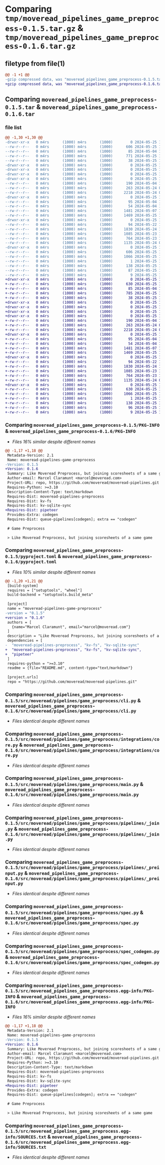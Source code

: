 # Comparing `tmp/moveread_pipelines_game_preprocess-0.1.5.tar.gz` & `tmp/moveread_pipelines_game_preprocess-0.1.6.tar.gz`

## filetype from file(1)

```diff
@@ -1 +1 @@
-gzip compressed data, was "moveread_pipelines_game_preprocess-0.1.5.tar", last modified: Sat May 25 14:19:09 2024, max compression
+gzip compressed data, was "moveread_pipelines_game_preprocess-0.1.6.tar", last modified: Sat May 25 14:51:02 2024, max compression
```

## Comparing `moveread_pipelines_game_preprocess-0.1.5.tar` & `moveread_pipelines_game_preprocess-0.1.6.tar`

### file list

```diff
@@ -1,30 +1,30 @@
-drwxr-xr-x   0 m4rs      (1000) m4rs      (1000)        0 2024-05-25 14:19:08.990593 moveread_pipelines_game_preprocess-0.1.5/
--rw-r--r--   0 m4rs      (1000) m4rs      (1000)      606 2024-05-25 14:19:08.990593 moveread_pipelines_game_preprocess-0.1.5/PKG-INFO
--rw-r--r--   0 m4rs      (1000) m4rs      (1000)       85 2024-05-04 18:06:49.000000 moveread_pipelines_game_preprocess-0.1.5/README.md
--rw-r--r--   0 m4rs      (1000) m4rs      (1000)      771 2024-05-25 14:19:03.000000 moveread_pipelines_game_preprocess-0.1.5/pyproject.toml
--rw-r--r--   0 m4rs      (1000) m4rs      (1000)       38 2024-05-25 14:19:08.990593 moveread_pipelines_game_preprocess-0.1.5/setup.cfg
-drwxr-xr-x   0 m4rs      (1000) m4rs      (1000)        0 2024-05-25 14:19:08.970594 moveread_pipelines_game_preprocess-0.1.5/src/
-drwxr-xr-x   0 m4rs      (1000) m4rs      (1000)        0 2024-05-25 14:19:08.970594 moveread_pipelines_game_preprocess-0.1.5/src/moveread/
-drwxr-xr-x   0 m4rs      (1000) m4rs      (1000)        0 2024-05-25 14:19:08.970594 moveread_pipelines_game_preprocess-0.1.5/src/moveread/pipelines/
-drwxr-xr-x   0 m4rs      (1000) m4rs      (1000)        0 2024-05-25 14:19:08.980594 moveread_pipelines_game_preprocess-0.1.5/src/moveread/pipelines/game_preprocess/
--rw-r--r--   0 m4rs      (1000) m4rs      (1000)      190 2024-05-04 18:57:40.000000 moveread_pipelines_game_preprocess-0.1.5/src/moveread/pipelines/game_preprocess/__init__.py
--rw-r--r--   0 m4rs      (1000) m4rs      (1000)      263 2024-05-24 07:30:23.000000 moveread_pipelines_game_preprocess-0.1.5/src/moveread/pipelines/game_preprocess/__init__.pyi
--rw-r--r--   0 m4rs      (1000) m4rs      (1000)     2218 2024-05-24 07:51:07.000000 moveread_pipelines_game_preprocess-0.1.5/src/moveread/pipelines/game_preprocess/cli.py
-drwxr-xr-x   0 m4rs      (1000) m4rs      (1000)        0 2024-05-25 14:19:08.980594 moveread_pipelines_game_preprocess-0.1.5/src/moveread/pipelines/game_preprocess/integrations/
--rw-r--r--   0 m4rs      (1000) m4rs      (1000)       95 2024-05-04 19:31:31.000000 moveread_pipelines_game_preprocess-0.1.5/src/moveread/pipelines/game_preprocess/integrations/__init__.py
--rw-r--r--   0 m4rs      (1000) m4rs      (1000)       54 2024-05-04 19:31:31.000000 moveread_pipelines_game_preprocess-0.1.5/src/moveread/pipelines/game_preprocess/integrations/__init__.pyi
--rw-r--r--   0 m4rs      (1000) m4rs      (1000)     1481 2024-05-07 13:45:54.000000 moveread_pipelines_game_preprocess-0.1.5/src/moveread/pipelines/game_preprocess/integrations/core.py
--rw-r--r--   0 m4rs      (1000) m4rs      (1000)     1469 2024-05-25 14:09:37.000000 moveread_pipelines_game_preprocess-0.1.5/src/moveread/pipelines/game_preprocess/main.py
-drwxr-xr-x   0 m4rs      (1000) m4rs      (1000)        0 2024-05-25 14:19:08.980594 moveread_pipelines_game_preprocess-0.1.5/src/moveread/pipelines/game_preprocess/pipelines/
--rw-r--r--   0 m4rs      (1000) m4rs      (1000)       94 2024-05-22 18:25:38.000000 moveread_pipelines_game_preprocess-0.1.5/src/moveread/pipelines/game_preprocess/pipelines/__init__.py
--rw-r--r--   0 m4rs      (1000) m4rs      (1000)     1830 2024-05-24 16:55:24.000000 moveread_pipelines_game_preprocess-0.1.5/src/moveread/pipelines/game_preprocess/pipelines/_join.py
--rw-r--r--   0 m4rs      (1000) m4rs      (1000)     1085 2024-05-23 17:38:15.000000 moveread_pipelines_game_preprocess-0.1.5/src/moveread/pipelines/game_preprocess/pipelines/_preinput.py
--rw-r--r--   0 m4rs      (1000) m4rs      (1000)      764 2024-05-23 18:28:57.000000 moveread_pipelines_game_preprocess-0.1.5/src/moveread/pipelines/game_preprocess/spec.py
--rw-r--r--   0 m4rs      (1000) m4rs      (1000)     1135 2024-05-24 08:25:06.000000 moveread_pipelines_game_preprocess-0.1.5/src/moveread/pipelines/game_preprocess/spec_codegen.py
-drwxr-xr-x   0 m4rs      (1000) m4rs      (1000)        0 2024-05-25 14:19:08.990593 moveread_pipelines_game_preprocess-0.1.5/src/moveread_pipelines_game_preprocess.egg-info/
--rw-r--r--   0 m4rs      (1000) m4rs      (1000)      606 2024-05-25 14:19:08.000000 moveread_pipelines_game_preprocess-0.1.5/src/moveread_pipelines_game_preprocess.egg-info/PKG-INFO
--rw-r--r--   0 m4rs      (1000) m4rs      (1000)     1066 2024-05-25 14:19:08.000000 moveread_pipelines_game_preprocess-0.1.5/src/moveread_pipelines_game_preprocess.egg-info/SOURCES.txt
--rw-r--r--   0 m4rs      (1000) m4rs      (1000)        1 2024-05-25 14:19:08.000000 moveread_pipelines_game_preprocess-0.1.5/src/moveread_pipelines_game_preprocess.egg-info/dependency_links.txt
--rw-r--r--   0 m4rs      (1000) m4rs      (1000)      138 2024-05-25 14:19:08.000000 moveread_pipelines_game_preprocess-0.1.5/src/moveread_pipelines_game_preprocess.egg-info/entry_points.txt
--rw-r--r--   0 m4rs      (1000) m4rs      (1000)       87 2024-05-25 14:19:08.000000 moveread_pipelines_game_preprocess-0.1.5/src/moveread_pipelines_game_preprocess.egg-info/requires.txt
--rw-r--r--   0 m4rs      (1000) m4rs      (1000)        9 2024-05-25 14:19:08.000000 moveread_pipelines_game_preprocess-0.1.5/src/moveread_pipelines_game_preprocess.egg-info/top_level.txt
+drwxr-xr-x   0 m4rs      (1000) m4rs      (1000)        0 2024-05-25 14:51:02.822543 moveread_pipelines_game_preprocess-0.1.6/
+-rw-r--r--   0 m4rs      (1000) m4rs      (1000)      630 2024-05-25 14:51:02.822543 moveread_pipelines_game_preprocess-0.1.6/PKG-INFO
+-rw-r--r--   0 m4rs      (1000) m4rs      (1000)       85 2024-05-04 18:06:49.000000 moveread_pipelines_game_preprocess-0.1.6/README.md
+-rw-r--r--   0 m4rs      (1000) m4rs      (1000)      785 2024-05-25 14:50:58.000000 moveread_pipelines_game_preprocess-0.1.6/pyproject.toml
+-rw-r--r--   0 m4rs      (1000) m4rs      (1000)       38 2024-05-25 14:51:02.822543 moveread_pipelines_game_preprocess-0.1.6/setup.cfg
+drwxr-xr-x   0 m4rs      (1000) m4rs      (1000)        0 2024-05-25 14:51:02.792541 moveread_pipelines_game_preprocess-0.1.6/src/
+drwxr-xr-x   0 m4rs      (1000) m4rs      (1000)        0 2024-05-25 14:51:02.792541 moveread_pipelines_game_preprocess-0.1.6/src/moveread/
+drwxr-xr-x   0 m4rs      (1000) m4rs      (1000)        0 2024-05-25 14:51:02.792541 moveread_pipelines_game_preprocess-0.1.6/src/moveread/pipelines/
+drwxr-xr-x   0 m4rs      (1000) m4rs      (1000)        0 2024-05-25 14:51:02.802542 moveread_pipelines_game_preprocess-0.1.6/src/moveread/pipelines/game_preprocess/
+-rw-r--r--   0 m4rs      (1000) m4rs      (1000)      190 2024-05-04 18:57:40.000000 moveread_pipelines_game_preprocess-0.1.6/src/moveread/pipelines/game_preprocess/__init__.py
+-rw-r--r--   0 m4rs      (1000) m4rs      (1000)      263 2024-05-24 07:30:23.000000 moveread_pipelines_game_preprocess-0.1.6/src/moveread/pipelines/game_preprocess/__init__.pyi
+-rw-r--r--   0 m4rs      (1000) m4rs      (1000)     2218 2024-05-24 07:51:07.000000 moveread_pipelines_game_preprocess-0.1.6/src/moveread/pipelines/game_preprocess/cli.py
+drwxr-xr-x   0 m4rs      (1000) m4rs      (1000)        0 2024-05-25 14:51:02.812542 moveread_pipelines_game_preprocess-0.1.6/src/moveread/pipelines/game_preprocess/integrations/
+-rw-r--r--   0 m4rs      (1000) m4rs      (1000)       95 2024-05-04 19:31:31.000000 moveread_pipelines_game_preprocess-0.1.6/src/moveread/pipelines/game_preprocess/integrations/__init__.py
+-rw-r--r--   0 m4rs      (1000) m4rs      (1000)       54 2024-05-04 19:31:31.000000 moveread_pipelines_game_preprocess-0.1.6/src/moveread/pipelines/game_preprocess/integrations/__init__.pyi
+-rw-r--r--   0 m4rs      (1000) m4rs      (1000)     1481 2024-05-07 13:45:54.000000 moveread_pipelines_game_preprocess-0.1.6/src/moveread/pipelines/game_preprocess/integrations/core.py
+-rw-r--r--   0 m4rs      (1000) m4rs      (1000)     1469 2024-05-25 14:09:37.000000 moveread_pipelines_game_preprocess-0.1.6/src/moveread/pipelines/game_preprocess/main.py
+drwxr-xr-x   0 m4rs      (1000) m4rs      (1000)        0 2024-05-25 14:51:02.812542 moveread_pipelines_game_preprocess-0.1.6/src/moveread/pipelines/game_preprocess/pipelines/
+-rw-r--r--   0 m4rs      (1000) m4rs      (1000)       94 2024-05-22 18:25:38.000000 moveread_pipelines_game_preprocess-0.1.6/src/moveread/pipelines/game_preprocess/pipelines/__init__.py
+-rw-r--r--   0 m4rs      (1000) m4rs      (1000)     1830 2024-05-24 16:55:24.000000 moveread_pipelines_game_preprocess-0.1.6/src/moveread/pipelines/game_preprocess/pipelines/_join.py
+-rw-r--r--   0 m4rs      (1000) m4rs      (1000)     1085 2024-05-23 17:38:15.000000 moveread_pipelines_game_preprocess-0.1.6/src/moveread/pipelines/game_preprocess/pipelines/_preinput.py
+-rw-r--r--   0 m4rs      (1000) m4rs      (1000)      764 2024-05-23 18:28:57.000000 moveread_pipelines_game_preprocess-0.1.6/src/moveread/pipelines/game_preprocess/spec.py
+-rw-r--r--   0 m4rs      (1000) m4rs      (1000)     1135 2024-05-24 08:25:06.000000 moveread_pipelines_game_preprocess-0.1.6/src/moveread/pipelines/game_preprocess/spec_codegen.py
+drwxr-xr-x   0 m4rs      (1000) m4rs      (1000)        0 2024-05-25 14:51:02.822543 moveread_pipelines_game_preprocess-0.1.6/src/moveread_pipelines_game_preprocess.egg-info/
+-rw-r--r--   0 m4rs      (1000) m4rs      (1000)      630 2024-05-25 14:51:02.000000 moveread_pipelines_game_preprocess-0.1.6/src/moveread_pipelines_game_preprocess.egg-info/PKG-INFO
+-rw-r--r--   0 m4rs      (1000) m4rs      (1000)     1066 2024-05-25 14:51:02.000000 moveread_pipelines_game_preprocess-0.1.6/src/moveread_pipelines_game_preprocess.egg-info/SOURCES.txt
+-rw-r--r--   0 m4rs      (1000) m4rs      (1000)        1 2024-05-25 14:51:02.000000 moveread_pipelines_game_preprocess-0.1.6/src/moveread_pipelines_game_preprocess.egg-info/dependency_links.txt
+-rw-r--r--   0 m4rs      (1000) m4rs      (1000)      138 2024-05-25 14:51:02.000000 moveread_pipelines_game_preprocess-0.1.6/src/moveread_pipelines_game_preprocess.egg-info/entry_points.txt
+-rw-r--r--   0 m4rs      (1000) m4rs      (1000)       96 2024-05-25 14:51:02.000000 moveread_pipelines_game_preprocess-0.1.6/src/moveread_pipelines_game_preprocess.egg-info/requires.txt
+-rw-r--r--   0 m4rs      (1000) m4rs      (1000)        9 2024-05-25 14:51:02.000000 moveread_pipelines_game_preprocess-0.1.6/src/moveread_pipelines_game_preprocess.egg-info/top_level.txt
```

### Comparing `moveread_pipelines_game_preprocess-0.1.5/PKG-INFO` & `moveread_pipelines_game_preprocess-0.1.6/PKG-INFO`

 * *Files 16% similar despite different names*

```diff
@@ -1,17 +1,18 @@
 Metadata-Version: 2.1
 Name: moveread-pipelines-game-preprocess
-Version: 0.1.5
+Version: 0.1.6
 Summary: Like Moveread Preprocess, but joining scoresheets of a same game
 Author-email: Marcel Claramunt <marcel@moveread.com>
 Project-URL: repo, https://github.com/moveread/moveread-pipelines.git
 Requires-Python: >=3.10
 Description-Content-Type: text/markdown
 Requires-Dist: moveread-pipelines-preprocess
 Requires-Dist: kv-fs
 Requires-Dist: kv-sqlite-sync
+Requires-Dist: pipeteer
 Provides-Extra: codegen
 Requires-Dist: queue-pipelines[codegen]; extra == "codegen"
 
 # Game Preprocess
 
 > Like Moveread Preprocess, but joining scoresheets of a same game
```

### Comparing `moveread_pipelines_game_preprocess-0.1.5/pyproject.toml` & `moveread_pipelines_game_preprocess-0.1.6/pyproject.toml`

 * *Files 10% similar despite different names*

```diff
@@ -1,20 +1,21 @@
 [build-system]
 requires = ["setuptools", "wheel"]
 build-backend = "setuptools.build_meta"
 
 [project]
 name = "moveread-pipelines-game-preprocess"
-version = "0.1.5"
+version = "0.1.6"
 authors = [
   {name="Marcel Claramunt", email="marcel@moveread.com"}
 ]
 description = "Like Moveread Preprocess, but joining scoresheets of a same game"
 dependencies = [
-  "moveread-pipelines-preprocess", "kv-fs", "kv-sqlite-sync"
+  "moveread-pipelines-preprocess", "kv-fs", "kv-sqlite-sync",
+  "pipeteer"
 ]
 requires-python = ">=3.10"
 readme = {file="README.md", content-type="text/markdown"}
 
 [project.urls]
 repo = "https://github.com/moveread/moveread-pipelines.git"
```

### Comparing `moveread_pipelines_game_preprocess-0.1.5/src/moveread/pipelines/game_preprocess/cli.py` & `moveread_pipelines_game_preprocess-0.1.6/src/moveread/pipelines/game_preprocess/cli.py`

 * *Files identical despite different names*

### Comparing `moveread_pipelines_game_preprocess-0.1.5/src/moveread/pipelines/game_preprocess/integrations/core.py` & `moveread_pipelines_game_preprocess-0.1.6/src/moveread/pipelines/game_preprocess/integrations/core.py`

 * *Files identical despite different names*

### Comparing `moveread_pipelines_game_preprocess-0.1.5/src/moveread/pipelines/game_preprocess/main.py` & `moveread_pipelines_game_preprocess-0.1.6/src/moveread/pipelines/game_preprocess/main.py`

 * *Files identical despite different names*

### Comparing `moveread_pipelines_game_preprocess-0.1.5/src/moveread/pipelines/game_preprocess/pipelines/_join.py` & `moveread_pipelines_game_preprocess-0.1.6/src/moveread/pipelines/game_preprocess/pipelines/_join.py`

 * *Files identical despite different names*

### Comparing `moveread_pipelines_game_preprocess-0.1.5/src/moveread/pipelines/game_preprocess/pipelines/_preinput.py` & `moveread_pipelines_game_preprocess-0.1.6/src/moveread/pipelines/game_preprocess/pipelines/_preinput.py`

 * *Files identical despite different names*

### Comparing `moveread_pipelines_game_preprocess-0.1.5/src/moveread/pipelines/game_preprocess/spec.py` & `moveread_pipelines_game_preprocess-0.1.6/src/moveread/pipelines/game_preprocess/spec.py`

 * *Files identical despite different names*

### Comparing `moveread_pipelines_game_preprocess-0.1.5/src/moveread/pipelines/game_preprocess/spec_codegen.py` & `moveread_pipelines_game_preprocess-0.1.6/src/moveread/pipelines/game_preprocess/spec_codegen.py`

 * *Files identical despite different names*

### Comparing `moveread_pipelines_game_preprocess-0.1.5/src/moveread_pipelines_game_preprocess.egg-info/PKG-INFO` & `moveread_pipelines_game_preprocess-0.1.6/src/moveread_pipelines_game_preprocess.egg-info/PKG-INFO`

 * *Files 16% similar despite different names*

```diff
@@ -1,17 +1,18 @@
 Metadata-Version: 2.1
 Name: moveread-pipelines-game-preprocess
-Version: 0.1.5
+Version: 0.1.6
 Summary: Like Moveread Preprocess, but joining scoresheets of a same game
 Author-email: Marcel Claramunt <marcel@moveread.com>
 Project-URL: repo, https://github.com/moveread/moveread-pipelines.git
 Requires-Python: >=3.10
 Description-Content-Type: text/markdown
 Requires-Dist: moveread-pipelines-preprocess
 Requires-Dist: kv-fs
 Requires-Dist: kv-sqlite-sync
+Requires-Dist: pipeteer
 Provides-Extra: codegen
 Requires-Dist: queue-pipelines[codegen]; extra == "codegen"
 
 # Game Preprocess
 
 > Like Moveread Preprocess, but joining scoresheets of a same game
```

### Comparing `moveread_pipelines_game_preprocess-0.1.5/src/moveread_pipelines_game_preprocess.egg-info/SOURCES.txt` & `moveread_pipelines_game_preprocess-0.1.6/src/moveread_pipelines_game_preprocess.egg-info/SOURCES.txt`

 * *Files identical despite different names*


